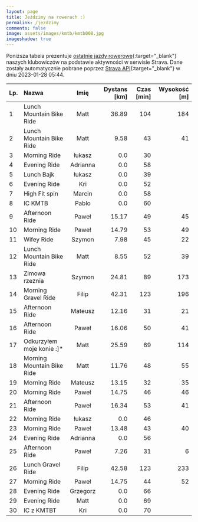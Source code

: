 ```yaml
---
layout: page
title: Jeździmy na rowerach :)
permalink: /jezdzimy
comments: false
image: assets/images/kmtb/kmtb008.jpg
imageshadow: true
---
```


Poniższa tabela prezentuje [ostatnie jazdy rowerowe](https://www.strava.com/clubs/336381){:target="_blank"} naszych klubowiczów na podstawie aktywności w serwisie Strava. Dane zostały automatycznie pobrane poprzez [Strava API](https://developers.strava.com/docs/reference/#api-Clubs-getClubActivitiesById){:target="_blank"} w dniu 2023-01-28 05:44.

Lp. | Nazwa | Imię | Dystans [km] | Czas [min] | Wysokość [m]
:--- | :--- | :---: | ---: | ---: | ---:
1|Lunch Mountain Bike Ride|Matt|36.89|104|184
2|Lunch Mountain Bike Ride|Matt|9.58|43|41
3|Morning Ride|łukasz|0.0|30|
4|Evening Ride|Adrianna|0.0|58|
5|Lunch Bajk|łukasz|0.0|39|
6|Evening Ride|Kri|0.0|52|
7|High Fit spin|Marcin|0.0|58|
8|IC KMTB|Pablo|0.0|60|
9|Afternoon Ride|Paweł|15.17|49|45
10|Morning Ride|Paweł|14.79|53|49
11|Wifey Ride|Szymon|7.98|45|22
12|Lunch Mountain Bike Ride|Matt|8.55|52|39
13|Zimowa rzeznia|Szymon|24.81|89|173
14|Morning Gravel Ride|Filip|42.31|123|196
15|Afternoon Ride|Mateusz|12.16|31|21
16|Afternoon Ride|Paweł|16.06|50|41
17|Odkurzyłem moje konie :]*|Matt|25.59|69|114
18|Morning Mountain Bike Ride|Matt|11.76|48|55
19|Morning Ride|Mateusz|13.15|32|35
20|Morning Ride|Paweł|14.75|46|46
21|Afternoon Ride|Paweł|16.34|53|41
22|Morning Ride|łukasz|0.0|46|
23|Morning Ride|Paweł|13.48|43|40
24|Evening Ride|Adrianna|0.0|56|
25|Afternoon Ride|Paweł|7.26|31|6
26|Lunch Gravel Ride|Filip|42.58|123|233
27|Morning Ride|Paweł|14.75|44|52
28|Evening Ride|Grzegorz|0.0|66|
29|Evening Ride|Matt|0.0|69|
30|IC z KMTBT|Kri|0.0|70|
